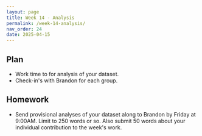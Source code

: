 ```yaml
---
layout: page
title: Week 14 - Analysis
permalink: /week-14-analysis/
nav_order: 24
date: 2025-04-15
---
```


## Plan

* Work time to for analysis of your dataset.
* Check-in's with Brandon for each group.

## Homework

* Send provisional analyses of your dataset along to Brandon by Friday at 9:00AM. Limit to 250 words or so. Also submit 50 words about your individual contribution to the week's work.